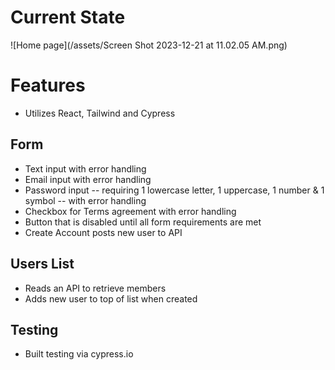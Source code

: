 # Current State

![Home page](/assets/Screen Shot 2023-12-21 at 11.02.05 AM.png)

# Features

- Utilizes React, Tailwind and Cypress

## Form

- Text input with error handling
- Email input with error handling
- Password input -- requiring 1 lowercase letter, 1 uppercase, 1 number & 1 symbol -- with error handling
- Checkbox for Terms agreement with error handling
- Button that is disabled until all form requirements are met
- Create Account posts new user to API

## Users List

- Reads an API to retrieve members
- Adds new user to top of list when created

## Testing

- Built testing via cypress.io
